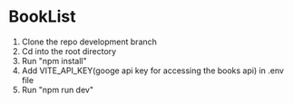 # BookList
1. Clone the repo development branch
2. Cd into the root directory
3. Run "npm install"
4. Add VITE_API_KEY(googe api key for accessing the books api) in .env file
5. Run "npm run dev"
